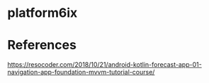# platform6ix


# References

https://resocoder.com/2018/10/21/android-kotlin-forecast-app-01-navigation-app-foundation-mvvm-tutorial-course/


